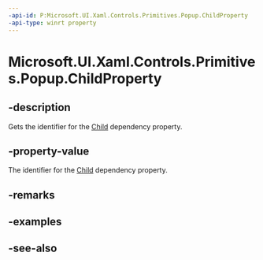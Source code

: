 ```yaml
---
-api-id: P:Microsoft.UI.Xaml.Controls.Primitives.Popup.ChildProperty
-api-type: winrt property
---
```


<!-- Property syntax
public Windows.UI.Xaml.DependencyProperty ChildProperty { get; }
-->

# Microsoft.UI.Xaml.Controls.Primitives.Popup.ChildProperty

## -description
Gets the identifier for the [Child](popup_child.md) dependency property.

## -property-value
The identifier for the [Child](popup_child.md) dependency property.

## -remarks

## -examples

## -see-also
